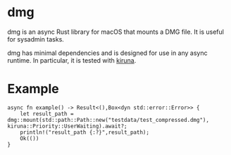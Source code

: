 # dmg

dmg is an async Rust library for macOS that mounts a DMG file.  It is useful for sysadmin tasks.

dmg has minimal dependencies and is designed for use in any async runtime.  In particular, it is tested with
[kiruna](https://github.com/drewcrawford/kiruna).

# Example
```
async fn example() -> Result<(),Box<dyn std::error::Error>> {
    let result_path = dmg::mount(std::path::Path::new("testdata/test_compressed.dmg"), kiruna::Priority::UserWaiting).await?;
    println!("result_path {:?}",result_path);
    Ok(())
}
```
